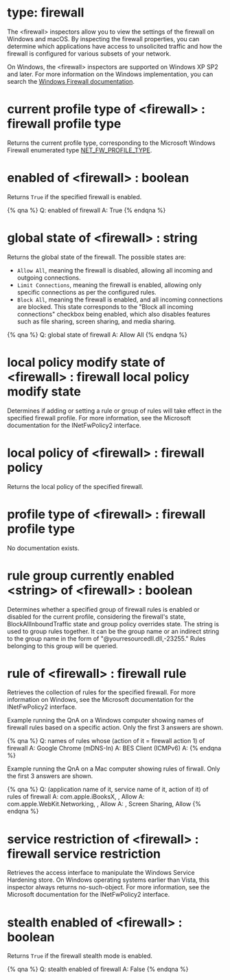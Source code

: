 # type: firewall

The &lt;firewall&gt; inspectors allow you to view the settings of the firewall on Windows and macOS. By inspecting the firewall properties, you can determine which applications have access to unsolicited traffic and how the firewall is configured for various subsets of your network.

On Windows, the &lt;firewall&gt; inspectors are supported on Windows XP SP2 and later. For more information on the Windows implementation, you can search the [Windows Firewall documentation](https://learn.microsoft.com/en-us/windows/win32/api/_ics/).

# current profile type of &lt;firewall&gt; : firewall profile type

Returns the current profile type, corresponding to the Microsoft Windows Firewall enumerated type [NET_FW_PROFILE_TYPE](https://learn.microsoft.com/en-us/windows/win32/api/icftypes/ne-icftypes-net_fw_profile_type#constants).

# enabled of &lt;firewall&gt; : boolean

Returns `True` if the specified firewall is enabled.

{% qna %}
Q: enabled of firewall
A: True
{% endqna %}

# global state of &lt;firewall&gt; : string

Returns the global state of the firewall. The possible states are:
* `Allow All`, meaning the firewall is disabled, allowing all incoming and outgoing connections.
* `Limit Connections`, meaning the firewall is enabled, allowing only specific connections as per the configured rules.
* `Block All`, meaning the firewall is enabled, and all incoming connections are blocked. This state corresponds to the "Block all incoming connections" checkbox being enabled, which also disables features such as file sharing, screen sharing, and media sharing.

{% qna %}
Q: global state of firewall
A: Allow All
{% endqna %}

# local policy modify state of &lt;firewall&gt; : firewall local policy modify state

Determines if adding or setting a rule or group of rules will take effect in the specified firewall profile. For more information, see the Microsoft documentation for the INetFwPolicy2 interface.

# local policy of &lt;firewall&gt; : firewall policy

Returns the local policy of the specified firewall.

# profile type of &lt;firewall&gt; : firewall profile type

No documentation exists.

# rule group currently enabled &lt;string&gt; of &lt;firewall&gt; : boolean

Determines whether a specified group of firewall rules is enabled or disabled for the current profile, considering the firewall&#39;s state, BlockAllInboundTraffic state and group policy overrides state. The string is used to group rules together. It can be the group name or an indirect string to the group name in the form of "@yourresourcedll.dll,-23255." Rules belonging to this group will be queried.

# rule of &lt;firewall&gt; : firewall rule

Retrieves the collection of rules for the specified firewall. For more information on Windows, see the Microsoft documentation for the INetFwPolicy2 interface.

Example running the QnA on a Windows computer showing names of firewall rules based on a specific action. Only the first 3 answers are shown.

{% qna %}
Q: names of rules whose (action of it = firewall action 1) of firewall
A: Google Chrome (mDNS-In)
A: BES Client (ICMPv6)
A:
{% endqna %}

Example running the QnA on a Mac computer showing rules of firwall. Only the first 3 answers are shown.

{% qna %}
Q: (application name of it, service name of it, action of it) of rules of firewall
A: com.apple.iBooksX, , Allow
A: com.apple.WebKit.Networking, , Allow
A: , Screen Sharing, Allow
{% endqna %}

# service restriction of &lt;firewall&gt; : firewall service restriction

Retrieves the access interface to manipulate the Windows Service Hardening store. On Windows operating systems earlier than Vista, this inspector always returns no-such-object. For more information, see the Microsoft documentation for the INetFwPolicy2 interface.

# stealth enabled of &lt;firewall&gt; : boolean

Returns `True` if the firewall stealth mode is enabled.

{% qna %}
Q: stealth enabled of firewall
A: False
{% endqna %}
